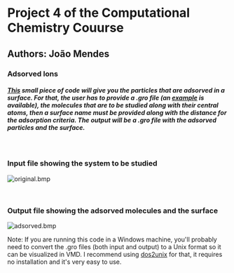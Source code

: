 # Project 4 of the Computational Chemistry Couurse

## Authors: João Mendes

### Adsorved Ions

##### [This](https://github.com/LucasEspargueta/QC2023/blob/main/Proj4/main.py) small piece of code  will give you the particles that are adsorved in a surface. For that, the user has to provide a .gro file (an [example](https://github.com/LucasEspargueta/QC2023/blob/main/Proj4/Cell_FAP50_12.00_0.gro) is available), the molecules that are to be studied along with their central atoms, then a surface name must be provided along with the distance for the adsorption criteria. The output will be a .gro file with the adsorved particles and the surface.


<p>&nbsp;</p>

### Input file showing the system to be studied
![original.bmp](/assets/original.bmp "Original .gro file")

<p>&nbsp;</p>

### Output file showing the adsorved molecules and the surface
![adsorved.bmp](/assets/adsorved.bmp "Adsorved .gro file")

Note: If you are running this code in a Windows machine, you'll probably need to convert the .gro files (both input and output) to a Unix format so it can be visualized in VMD. I recommend using [dos2unix](https://dos2unix.sourceforge.io/) for that, it requires no installation and it's very easy to use.